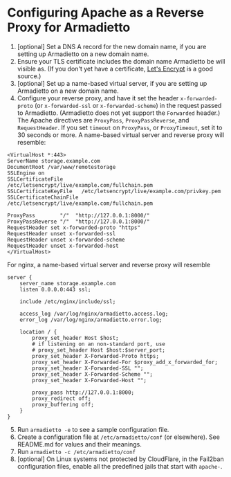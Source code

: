 # Configuring Apache as a Reverse Proxy for Armadietto

1. [optional] Set a DNS A record for the new domain name, if you are setting up Armadietto on a new domain name.
2. Ensure your TLS certificate includes the domain name Armadietto be will visible as. (If you don't yet have a certificate, [Let's Encrypt](https://letsencrypt.org/) is a good source.)
3. [optional] Set up a name-based virtual server, if you are setting up Armadietto on a new domain name.
4. Configure your reverse proxy, and have it set the header `x-forwarded-proto` (or `x-forwarded-ssl` or `x-forwarded-scheme`) in the request passed to Armadietto. (Armadietto does not yet support the `Forwarded` header.) The Apache directives are `ProxyPass`, `ProxyPassReverse`, and `RequestHeader`. If you set `timeout` on `ProxyPass`, or `ProxyTimeout`, set it to 30 seconds or more. A name-based virtual server and reverse proxy will resemble:
```
<VirtualHost *:443>
ServerName storage.example.com
DocumentRoot /var/www/remotestorage
SSLEngine on
SSLCertificateFile      /etc/letsencrypt/live/example.com/fullchain.pem
SSLCertificateKeyFile   /etc/letsencrypt/live/example.com/privkey.pem
SSLCertificateChainFile /etc/letsencrypt/live/example.com/fullchain.pem

ProxyPass        "/"  "http://127.0.0.1:8000/"
ProxyPassReverse "/"  "http://127.0.0.1:8000/"
RequestHeader set x-forwarded-proto "https"
RequestHeader unset x-forwarded-ssl
RequestHeader unset x-forwarded-scheme
RequestHeader unset x-forwarded-host
</VirtualHost>
```
For nginx, a name-based virtual server and reverse proxy will resemble
```
server {
    server_name storage.example.com
    listen 0.0.0.0:443 ssl;

    include /etc/nginx/include/ssl;

    access_log /var/log/nginx/armadietto.access.log;
    error_log /var/log/nginx/armadietto.error.log;

    location / {
        proxy_set_header Host $host;
        # if listening on an non-standard port, use
        # proxy_set_header Host $host:$server_port;
        proxy_set_header X-Forwarded-Proto https;
        proxy_set_header X-Forwarded-For $proxy_add_x_forwarded_for;
        proxy_set_header X-Forwarded-SSL "";
        proxy_set_header X-Forwarded-Scheme "";
        proxy_set_header X-Forwarded-Host "";

        proxy_pass http://127.0.0.1:8000;
        proxy_redirect off;
        proxy_buffering off;
    }
}

```
5. Run `armadietto -e` to see a sample configuration file.
6. Create a configuration file at `/etc/armadietto/conf` (or elsewhere). See README.md for values and their meanings.
7. Run `armadietto -c /etc/armadietto/conf`
8. [optional] On Linux systems not protected by CloudFlare, in the Fail2ban configuration files, enable all the predefined jails that start with `apache-`.

